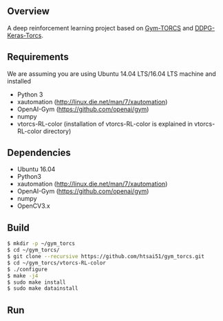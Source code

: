 ## Overview

A deep reinforcement learning project based on [Gym-TORCS](https://github.com/ugo-nama-kun/gym_torcs) and
[DDPG-Keras-Torcs](https://github.com/yanpanlau/DDPG-Keras-Torcs).

## Requirements
We are assuming you are using Ubuntu 14.04 LTS/16.04 LTS machine and installed
* Python 3
* xautomation (http://linux.die.net/man/7/xautomation)
* OpenAI-Gym (https://github.com/openai/gym)
* numpy
* vtorcs-RL-color (installation of vtorcs-RL-color is explained in vtorcs-RL-color directory)

## Dependencies

- Ubuntu 16.04
- Python3
- xautomation (http://linux.die.net/man/7/xautomation)
- OpenAI-Gym (https://github.com/openai/gym)
- numpy
- OpenCV3.x

## Build

```bash
$ mkdir -p ~/gym_torcs
$ cd ~/gym_torcs/
$ git clone --recursive https://github.com/htsai51/gym_torcs.git
$ cd ~/gym_torcs/vtorcs-RL-color
$ ./configure
$ make -j4
$ sudo make install
$ sudo make datainstall
```

## Run

```bash
```